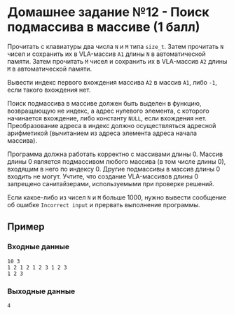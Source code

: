 # Домашнее задание №12 - Поиск подмассива в массиве (1 балл)

Прочитать с клавиатуры два числа `N` и `M` типа `size_t`. Затем прочитать `N` чисел и сохранить их
в VLA-массив `A1` длины `N` в автоматической памяти. Затем прочитать `M` чисел и сохранить их в 
VLA-массив `A2` длины `M` в автоматической памяти.

Вывести индекс первого вхождения массива `A2` в массив `A1`, либо `-1`, если такого вхождения нет.

Поиск подмассива в массиве должен быть выделен в функцию, возвращающую не индекс, а адрес нулевого
элемента, с которого начинается вхождение, либо константу `NULL`, если вхождения нет.
Преобразование адреса в индекс должно осуществляться адресной арифметикой (вычитанием из адреса
элемента адреса начала массива).

Программа должна работать корректно с массивами длины 0. Массив длины 0 является подмассивом
любого массива (в том числе длины 0), входящим в него по индексу 0. Другие подмассивы в массив
длины 0 входить не могут. Учтите, что создание VLA-массивов длины 0 запрещено санитайзерами,
используемыми при проверке решений.

Если какое-либо из чисел `N` и `M` больше 1000, нужно вывести сообщение об ошибке `Incorrect input`
и прервать выполнение программы.

## Пример

### Входные данные

```
10 3
1 2 1 2 1 2 3 1 2 3
1 2 3
```

### Выходные данные

```
4

```
